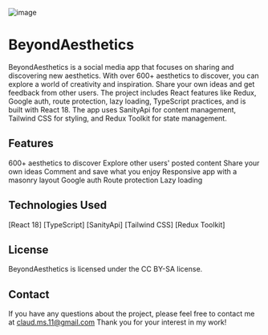![image](https://user-images.githubusercontent.com/24363931/225771368-76349165-17b0-40aa-bdbd-4bd23241e66b.png)

# BeyondAesthetics
BeyondAesthetics is a social media app that focuses on sharing and discovering new aesthetics. With over 600+ aesthetics to discover, you can explore a world of creativity and inspiration. Share your own ideas and get feedback from other users.
The project includes React features like Redux, Google auth, route protection, lazy loading, TypeScript practices, and is built with React 18. The app uses SanityApi for content management, Tailwind CSS for styling, and Redux Toolkit for state management.

## Features

600+ aesthetics to discover
Explore other users' posted content
Share your own ideas
Comment and save what you enjoy
Responsive app with a masonry layout
Google auth
Route protection
Lazy loading

## Technologies Used

[React 18]
[TypeScript]
[SanityApi]
[Tailwind CSS]
[Redux Toolkit]

## License

BeyondAesthetics is licensed under the CC BY-SA license.

## Contact
If you have any questions about the project, please feel free to contact me at claud.ms.11@gmail.com Thank you for your interest in my work!
